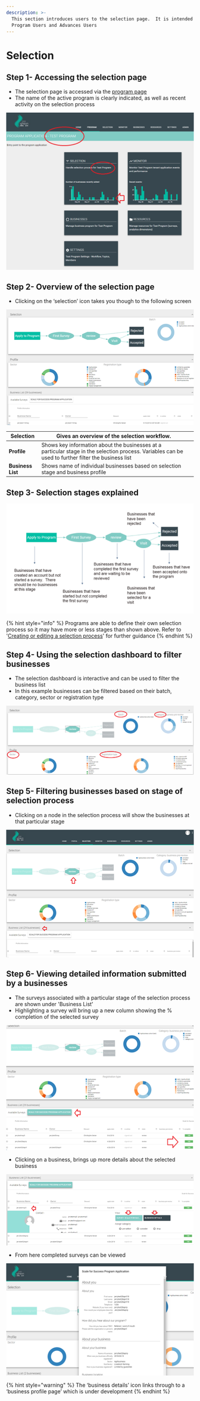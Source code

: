 ```yaml
---
description: >-
  This section introduces users to the selection page.  It is intended for
  Program Users and Advances Users
---
```


# Selection

## Step 1- Accessing the selection page

* The selection page is accessed via the [program page](https://program-user-docs.preignition.org/~/edit/primary/users-program-and-advanced/portfolio)
* The name of the active program is clearly indicated, as well as recent activity on the selection process

![Showing the Program page for the &apos;test program&apos;](../../../.gitbook/assets/image%20%2826%29.png)

## Step 2- Overview of the selection page

* Clicking on the ‘selection’ icon takes you though to the following screen

![](../../../.gitbook/assets/image-51.png)

| **Selection** | Gives an overview of the selection workflow. |  |
| --- | --- | --- |
| **Profile** | Shows key information about the businesses at a particular stage in the selection process.  Variables can be used to further filter the business list |  |
| **Business List** | Shows name of individual businesses based on selection stage and business profile |  |

## Step 3- Selection stages explained

![](../../../.gitbook/assets/image-21.png)

{% hint style="info" %}
Programs are able to define their own selection process so it may have more or less stages than shown above. Refer to '[Creating or editing a selection process](https://program-user-docs.preignition.org/~/edit/primary/users-program-and-advanced/portfolio/resources/selection-process)' for further guidance
{% endhint %}

## Step 4- Using the selection dashboard to filter businesses

* The selection dashboard is interactive and can be used to filter the business list
* In this example businesses can be filtered based on their batch, category, sector or registration type

![](../../../.gitbook/assets/image-42.png)

## Step 5- Filtering businesses based on stage of selection process

* Clicking on a node in the selection process will show the businesses at that particular stage

![In this example 29 businesses have completed the first survey and are waiting to be reviewed](../../../.gitbook/assets/image-2.png)

## Step 6- Viewing detailed information submitted by a businesses

* The surveys associated with a particular stage of the selection process are shown under 'Business List'
* Highlighting a survey will bring up a new column showing the % completion of the selected survey

![As expected at the review stage, all surveys are 100% complete](../../../.gitbook/assets/image-54.png)

* Clicking on a business, brings up more details about the selected business

![](../../../.gitbook/assets/image-17.png)

* From here completed surveys can be viewed

![](../../../.gitbook/assets/image-3.png)

{% hint style="warning" %}
The ‘business details’ icon links through to a ‘business profile page’ which is under development
{% endhint %}

